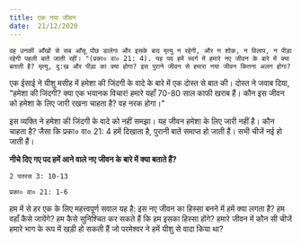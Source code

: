 ```yaml
---
title: एक नया जीवन
date:  21/12/2020
---
```


`वह उनकी आँखों से सब आँसू पोंछ डालेगा और इसके बाद मृत्यु न रहेगी, और न शोक, न विलाप, न पीड़ा रहेगी पहली बातें जाती रहीं। "(प्रका० वा० 21: 4). यह पद हमें स्वर्ग में हमारे नए जीवन के बारे में क्या बताती है? मृत्यु, दु:ख और पीड़ा का क्या होगा? इस पुराने जीवन से हमारा नया जीवन कितना अलग होगा?`

एक ईसाई ने यीशु मसीह में हमेशा की जिंदगी के वादे के बारे में एक दोस्त से बात की। दोस्त ने जवाब दिया, "हमेशा की जिंदगी? क्या एक भयानक विचार! हमारे यहाँ 70-80 साल काफी खराब हैं। कौन इस जीवन को हमेशा के लिए जारी रखना चाहता है? वह नरक होगा।"

इस व्यक्ति ने हमेशा की जिंदगी के वादे को नहीं समझा। यह जीवन हमेशा के लिए जारी नहीं है। कौन चाहता है? जैसा कि प्रका० वा० 21: 4 हमें दिखाता है, पुरानी बातें समाप्त हो जाती हैं। सभी चीजें नई हो जाती हैं।

**नीचे दिए गए पद हमें आने वाले नए जीवन के बारे में क्या बताते हैं?**

`2 पतरस 3: 10-13`

`प्रका० वा० 21: 1-6`

हम में से हर एक के लिए महत्त्वपूर्ण सवाल यह है: इस नए जीवन का हिस्सा बनने में हमें क्या लगता है? हम वहाँ कैसे जायेंगे? हम कैसे सुनिश्चित कर सकते हैं कि हम इसका हिस्सा होंगे? हमारे जीवन में कौन सी चीजें हमारे भाग के रूप में खड़ी हो सकती हैं जो परमेश्वर ने हमें यीशु से वादा किया था?